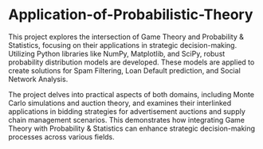 # Application-of-Probabilistic-Theory

This project explores the intersection of Game Theory and Probability & Statistics, focusing on their applications in strategic decision-making. Utilizing Python libraries like NumPy, Matplotlib, and SciPy, robust probability distribution models are developed. These models are applied to create solutions for Spam Filtering, Loan Default prediction, and Social Network Analysis.

The project delves into practical aspects of both domains, including Monte Carlo simulations and auction theory, and examines their interlinked applications in bidding strategies for advertisement auctions and supply chain management scenarios. This demonstrates how integrating Game Theory with Probability & Statistics can enhance strategic decision-making processes across various fields.